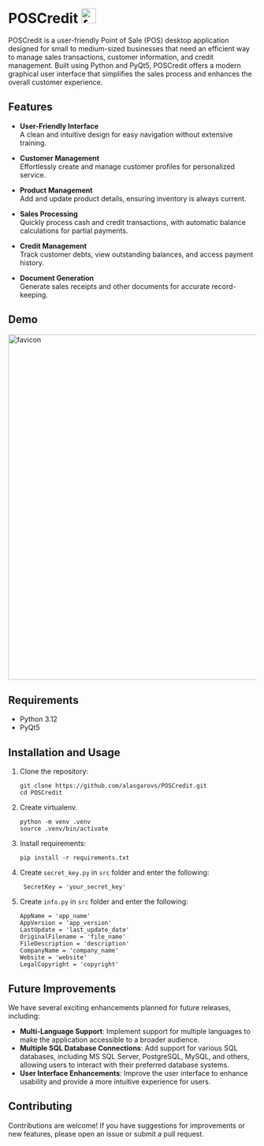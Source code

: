 # POSCredit <img src="https://github.com/user-attachments/assets/e1d7a617-8be0-4fa6-94f4-2a515ba273ec" alt="favicon" width="30"/>

POSCredit is a user-friendly Point of Sale (POS) desktop application designed for small to medium-sized businesses that need an efficient way to manage sales transactions, customer information, and credit management. Built using Python and PyQt5, POSCredit offers a modern graphical user interface that simplifies the sales process and enhances the overall customer experience.

## Features

- **User-Friendly Interface**  
  A clean and intuitive design for easy navigation without extensive training.

- **Customer Management**  
  Effortlessly create and manage customer profiles for personalized service.

- **Product Management**  
  Add and update product details, ensuring inventory is always current.

- **Sales Processing**  
  Quickly process cash and credit transactions, with automatic balance calculations for partial payments.

- **Credit Management**  
  Track customer debts, view outstanding balances, and access payment history.

- **Document Generation**  
  Generate sales receipts and other documents for accurate record-keeping.

## Demo
 <img src="https://github.com/user-attachments/assets/1428a2b7-d462-4fae-9dd7-4ec3e10271e6" alt="favicon" width="700"/>


## Requirements

- Python 3.12
- PyQt5

## Installation and Usage

1. Clone the repository:
   ```console
   git clone https://github.com/alasgarovs/POSCredit.git
   cd POSCredit
   ```
   
2. Create virtualenv.
   ```console
   python -m venv .venv
   source .venv/bin/activate
   ```
   
3. Install requirements:
   ```console
   pip install -r requirements.txt
   ```
   
4. Create `secret_key.py` in `src` folder and enter the following:
   ```console
    SecretKey = 'your_secret_key'
   ```
   
5. Create `info.py` in `src` folder and enter the following:
   ```console
   AppName = 'app_name'
   AppVersion = 'app_version'
   LastUpdate = 'last_update_date'
   OriginalFilename = 'file_name'
   FileDescription = 'description'
   CompanyName = 'company_name'
   Website = 'website'
   LegalCopyright = 'copyright'
   ```
      
   
## Future Improvements

We have several exciting enhancements planned for future releases, including:

- **Multi-Language Support**: Implement support for multiple languages to make the application accessible to a broader audience.
- **Multiple SQL Database Connections**: Add support for various SQL databases, including MS SQL Server, PostgreSQL, MySQL, and others, allowing users to interact with their preferred database systems.
- **User Interface Enhancements**: Improve the user interface to enhance usability and provide a more intuitive experience for users.


## Contributing

Contributions are welcome! If you have suggestions for improvements or new features, please open an issue or submit a pull request.
